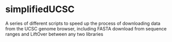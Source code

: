 # simplifiedUCSC
A series of different scripts to speed up the process of downloading data from the UCSC genome browser, including FASTA download from sequence ranges and LiftOver between any two libraries

